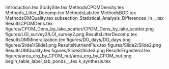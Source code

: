 Introduction.tex
StudySite.tex
MethodsCPOMDensity.tex
Methods_Litter_Decomp.tex
MethodsLab.tex
MethodsBOD.tex
MethodsOMQuality.tex
subsection_Statistical_Analysis_Differences_in__.tex
ResultsCPOMDens.tex
figures/CPOM_Dens_by_lake_scatter/CPOM_Dens_by_lake_scatter.png
figures/LOI_survey2/LOI_survey2.png
ResultsLitterDecomp.tex
ResultsOMMineralization.tex
figures/DO_days/DO_days.png
figures/Slide1/Slide1.png
ResultsNutrientFlux.tex
figures/Slide2/Slide2.png
ResultsOMQuality.tex
figures/Slide3/Slide3.png
ResultsErgosterol.tex
figures/area_erg_by_CPOM_nut/area_erg_by_CPOM_nut.png
begin_table_label_tab_ponds__.tex
k_synthesis.tex